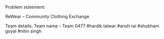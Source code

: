 Problem statement:

ReWear – Community Clothing Exchange

Team details:
Team name - Team 0477
#hardik talwar
#ansh rai
#shubham goyal
#nitin singh

